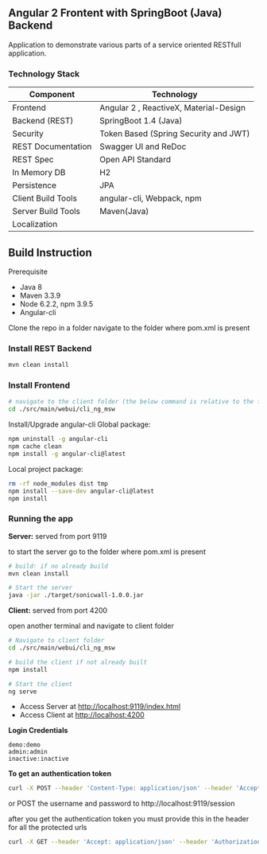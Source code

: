 ## Angular 2 Frontent with SpringBoot (Java) Backend
Application to demonstrate various parts of a service oriented RESTfull application. 


### Technology Stack
Component         | Technology
---               | ---
Frontend          | Angular 2 , ReactiveX, Material-Design 
Backend (REST)    | SpringBoot 1.4 (Java)
Security          | Token Based (Spring Security and JWT)
REST Documentation| Swagger UI and ReDoc
REST Spec         | Open API Standard
In Memory DB      | H2 
Persistence       | JPA
Client Build Tools| angular-cli, Webpack, npm
Server Build Tools| Maven(Java)
Localization      | <Pending>     


## Build Instruction
Prerequisite 
- Java 8
- Maven 3.3.9
- Node 6.2.2, npm 3.9.5
- Angular-cli

Clone the repo in a folder
navigate to the folder where pom.xml is present 

### Install REST Backend

```bash
mvn clean install
```

### Install Frontend

```bash
# navigate to the client folder (the below command is relative to the folder where pom.xml is present) 
cd ./src/main/webui/cli_ng_msw
```

Install/Upgrade angular-cli Global package:

```bash
npm uninstall -g angular-cli
npm cache clean
npm install -g angular-cli@latest
```

Local project package:

```bash
rm -rf node_modules dist tmp
npm install --save-dev angular-cli@latest
npm install
```

### Running the app

**Server:** served from port 9119

to start the server go to the folder where pom.xml is present

```bash
# build: if no already build 
mvn clean install

# Start the server
java -jar ./target/sonicwall-1.0.0.jar
```

**Client:** served from port 4200

open another terminal and navigate to client folder 

```bash
# Navigate to client folder   
cd ./src/main/webui/cli_ng_msw

# build the client if not already built
npm install

# Start the client
ng serve
```

- Access Server at <http://localhost:9119/index.html>
- Access Client at <http://localhost:4200>

**Login Credentials**
```
demo:demo
admin:admin
inactive:inactive
```

**To get an authentication token** 

```bash
curl -X POST --header 'Content-Type: application/json' --header 'Accept: application/json' -d '{"username": "demo", "password": "demo" }' 'http://localhost:9119/session'
```
or POST the username and password to http://localhost:9119/session


after you get the authentication token you must provide this in the header for all the protected urls 

```bash
curl -X GET --header 'Accept: application/json' --header 'Authorization: [replace this with token ]' 'http://localhost:9119/version'
```
